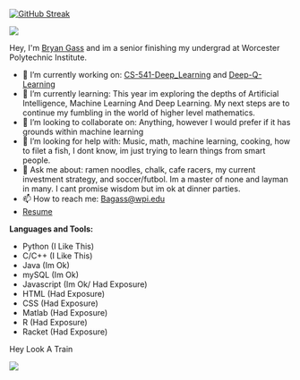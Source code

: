[![GitHub Streak](https://github-readme-streak-stats.herokuapp.com?user=BeeGass&theme=dark)](https://git.io/streak-stats)

![](https://visitor-badge.glitch.me/badge?page_id=BeeGass.BeeGass)

Hey, I'm [Bryan Gass](https://beegass.dev/) and im a senior finishing my undergrad at Worcester Polytechnic Institute.

- 🔭 I’m currently working on: [CS-541-Deep_Learning](https://github.com/BeeGassy/CS-541-Deep_Learning) and [Deep-Q-Learning](https://github.com/BeeGassy/Deep-Q-Learning)
- 🌱 I’m currently learning: This year im exploring the depths of Artificial Intelligence, Machine Learning And Deep Learning. My next steps are to continue my fumbling in the world of higher level mathematics. 
- 👯 I’m looking to collaborate on: Anything, however I would prefer if it has grounds within machine learning
- 🤔 I’m looking for help with: Music, math, machine learning, cooking, how to filet a fish, I dont know, im just trying to learn things from smart people.  
- 💬 Ask me about: ramen noodles, chalk, cafe racers, my current investment strategy, and soccer/futbol. Im a master of none and layman in many. I cant promise wisdom but im ok at dinner parties. 
- 📫 How to reach me: Bagass@wpi.edu
- [Resume](https://drive.google.com/file/d/15WIhdA5QFzm-hRDeS2pKdgMqhha1pc0a/view?usp=sharing)

**Languages and Tools:** 

- Python (I Like This)
- C/C++ (I Like This)
- Java (Im Ok)
- mySQL (Im Ok)
- Javascript (Im Ok/ Had Exposure)
- HTML (Had Exposure)
- CSS (Had Exposure)
- Matlab (Had Exposure)
- R (Had Exposure)
- Racket (Had Exposure)

Hey Look A Train

![](https://media.giphy.com/media/CQl0tM5gYyqQg/giphy.gif)
